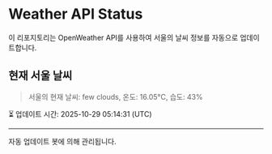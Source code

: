 
# Weather API Status

이 리포지토리는 OpenWeather API를 사용하여 서울의 날씨 정보를 자동으로 업데이트합니다.

## 현재 서울 날씨
> 서울의 현재 날씨: few clouds, 온도: 16.05°C, 습도: 43%

⏳ 업데이트 시간: 2025-10-29 05:14:31 (UTC)

---
자동 업데이트 봇에 의해 관리됩니다.
